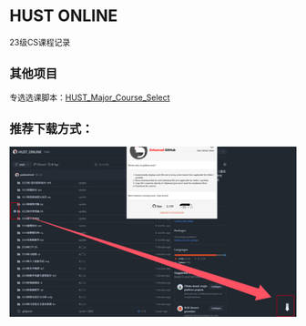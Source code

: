 # HUST ONLINE

23级CS课程记录

## 其他项目

专选选课脚本：[HUST_Major_Course_Select](https://github.com/potatoshred/HUST_Major_Course_Select)

## 推荐下载方式：

![image](./help.png)
